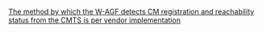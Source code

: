 [The method by which the W-AGF detects CM registration and reachability status from the  CMTS is per vendor implementation](5G)